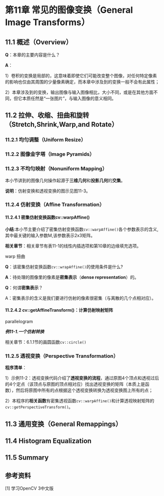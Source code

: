 # 第11章 常见的图像变换（General Image Transforms）

## 11.1 概述（Overview）

**Q**：本章的主要内容是什么？

**A**：

1）卷积的变换是局部的，这意味着即使它们可能改变整个图像，对任何特定像素的影响也仅由其周围的少量像素确定，而本章中涉及到的变换一般不会有此属性；

2）本章涉及到的变换，输出图像与输入图像相比，大小不同，或是在其他方面不同，但它本质任然是“一张图片”，与输入图像的意义相同。

## 11.2 拉伸、收缩、扭曲和旋转（Stretch,Shrink,Warp,and Rotate）

### 11.2.1 均匀调整（Uniform Resize）

### 11.2.2 图像金字塔（Image Pyramids）

### 11.2.3 不均匀映射（Nonuniform Mapping）

本小节讲到的图像几何操作起源于**三维几何**和**投影几何**的**交集**。

**说明**：仿射变换和透视变换的图示见图11-3。

### 11.2.4 仿射变换（Affine Transformation）

#### 11.2.4.1 密集仿射变换函数cv::warpAffine()

**小结**:本小节主要介绍了密集仿射变换函数`cv::warpAffine()`各个参数表示的含义,其中最关键的输入参数M,该参数表示2x3矩阵。

**相关章节**：相关章节有表11-1的线性内插选项和第10章的边缘填充选项。

warp 扭曲

**Q**：该密集仿射变换函数`cv::wrapAffine()`的使用条件是什么?

**A**：待处理的图像里的像素是**密集表示**（**dense representation**）的。

**Q**：何谓**密集表示**？

A：密集表示的含义是我们要进行仿射的像素很密集（与离散的几个点相对应）。

#### 11.2.4.2 cv::getAffineTransform()：计算仿射映射矩阵

parallelogram

 ***例11-1.一个仿射转换***

相关章节：6.1.1节的画圆函数`cv::circle()`

### 11.2.5 透视变换（Perspective Transformation）

**程序清单**：

1）示例11-2：透视变换代码介绍了**透视变换的流程**，通过原图4个顶点和透视过后的4个定点（该顶点与原图的顶点相对应）找出透视变换的矩阵（本质上是函数），然后将原图中所有的点根据这个透视变换转换为透视变换图上所有的点；

2）本程序的**相关函数**有密集透视函数`cv::warpAffine()`和计算透视映射矩阵的`cv::getPerspectiveTransform()`。

## 11.3 通用变换（General Remappings）

## 11.4 Histogram Equalization

## 11.5 Summary

## 参考资料

[1] 学习OpenCV 3中文版



